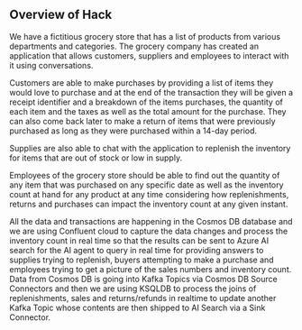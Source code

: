 ## Overview of Hack

We have a fictitious grocery store that has a list of products from various departments and categories. The grocery company has created an application that allows customers, suppliers and employees to interact with it using conversations.

Customers are able to make purchases by providing a list of items they would love to purchase and at the end of the transaction they will be given a receipt identifier and a breakdown of the items purchases, the quantity of each item and the taxes as well as the total amount for the purchase. They can also come back later to make a return of items that were previously purchased as long as they were purchased within a 14-day period.

Supplies are also able to chat with the application to replenish the inventory for items that are out of stock or low in supply.

Employees of the grocery store should be able to find out the quantity of any item that was purchased on any specific date as well as the inventory count at hand for any product at any time considering how replenishments, returns and purchases can impact the inventory count at any given instant.

All the data and transactions are happening in the Cosmos DB database and we are using Confluent cloud to capture the data changes and process the inventory count in real time so that the results can be sent to Azure AI search for the AI agent to query in real time for providing answers to supplies trying to replenish, buyers attempting to make a purchase and employees trying to get a picture of the sales numbers and inventory count. Data from Cosmos DB is going into Kafka Topics via Cosmos DB Source Connectors and then we are using KSQLDB to process the joins of replenishments, sales and returns/refunds in realtime to update another Kafka Topic whose contents are then shipped to AI Search via a Sink Connector.
